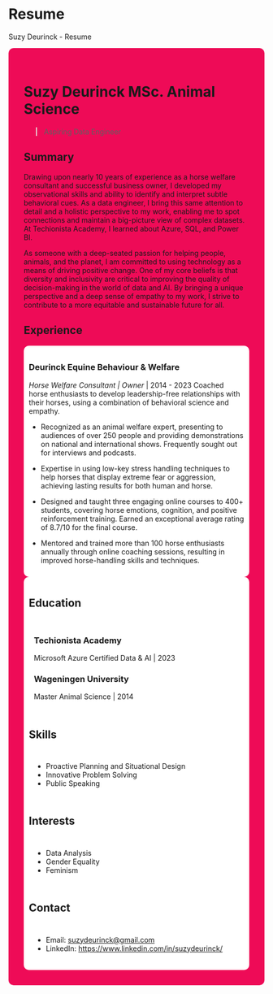 # Resume
Suzy Deurinck - Resume
<div style="background-color: #ee0b57; padding: 30px; border-radius: 10px;">

# Suzy Deurinck MSc. Animal Science
> Aspiring Data Engineer

## Summary
Drawing upon nearly 10 years of experience as a horse welfare consultant and successful
business owner, I developed my observational skills and ability to identify and interpret subtle
behavioral cues. As a data engineer, I bring this same attention to detail and a holistic
perspective to my work, enabling me to spot connections and maintain a big-picture view of
complex datasets. At Techionista Academy, I learned about Azure, SQL, and Power BI.
 
As someone with a deep-seated passion for helping people, animals, and the planet, I am
committed to using technology as a means of driving positive change. One of my core beliefs
is that diversity and inclusivity are critical to improving the quality of decision-making in the
world of data and AI. By bringing a unique perspective and a deep sense of empathy to my
work, I strive to contribute to a more equitable and sustainable future for all.


## Experience
<div style="background-color: #FFFFFF; padding: 10px; border-radius: 10px;">
  
### Deurinck Equine Behaviour & Welfare
*Horse Welfare Consultant | Owner* | 2014 - 2023
Coached horse enthusiasts to develop leadership-free relationships with their horses, using a combination of behavioral science and empathy.
- Recognized as an animal welfare expert, presenting to audiences of over 250 people and
providing demonstrations on national and international shows. Frequently sought out for
interviews and podcasts.
  
- Expertise in using low-key stress handling techniques to help horses that display extreme
fear or aggression, achieving lasting results for both human and horse.

- Designed and taught three engaging online courses to 400+ students, covering horse
emotions, cognition, and positive reinforcement training. Earned an exceptional average
rating of 8.7/10 for the final course.
  
- Mentored and trained more than 100 horse enthusiasts annually through online coaching sessions, resulting in improved horse-handling skills and techniques.

</div>

<div style="background-color: #FFFFFF; padding: 10px; border-radius: 10px;">
 

## Education
<div style="background-color: #FFFFFF; padding: 10px; border-radius: 10px;">

### Techionista Academy
Microsoft Azure Certified Data & AI | 2023

### Wageningen University
Master Animal Science | 2014

</div>

## Skills
<div style="background-color: #FFFFFF; padding: 10px; border-radius: 10px;">

- Proactive Planning and Situational Design
- Innovative Problem Solving
- Public Speaking

</div>

## Interests
<div style="background-color: #FFFFFF; padding: 10px; border-radius: 10px;">

- Data Analysis
- Gender Equality
- Feminism

</div>

## Contact
<div style="background-color: #FFFFFF; padding: 10px; border-radius: 10px;">

- Email: suzydeurinck@gmail.com
- LinkedIn: https://www.linkedin.com/in/suzydeurinck/

</div>

</div>
